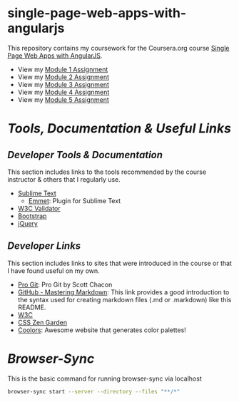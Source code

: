 # single-page-web-apps-with-angularjs
This repository contains my coursework for the Coursera.org course [Single Page Web Apps with AngularJS](https://www.coursera.org/learn/single-page-web-apps-with-angularjs/).

* View my [Module 1 Assignment](https://xander621.github.io/single-page-web-apps-with-angularjs/module1-assignment/)
* View my [Module 2 Assignment](https://xander621.github.io/single-page-web-apps-with-angularjs/module2-assignment/)
* View my [Module 3 Assignment](https://xander621.github.io/single-page-web-apps-with-angularjs/module3-assignment/)
* View my [Module 4 Assignment](https://xander621.github.io/single-page-web-apps-with-angularjs/module4-assignment/)
* View my [Module 5 Assignment](https://xander621.github.io/single-page-web-apps-with-angularjs/module5-assignment/)

# _**Tools, Documentation &amp; Useful Links**_

## _Developer Tools &amp; Documentation_
This section includes links to the tools recommended by the course instructor &amp; others that I regularly use.

* [Sublime Text](https://www.sublimetext.com/)
  * [Emmet](http://emmet.io/): Plugin for Sublime Text
* [W3C Validator](https://validator.w3.org/)
* [Bootstrap](http://getbootstrap.com/getting-started/)
* [jQuery](http://jquery.com/download/)

## _Developer Links_
This section includes links to sites that were introduced in the course or that I have found useful on my own.

* [Pro Git](https://git-scm.com/book/en/v2): Pro Git by Scott Chacon
* [GitHub - Mastering Markdown](https://guides.github.com/features/mastering-markdown/): This link provides a good introduction to the syntax used for creating markdown files \(.md or .markdown\) like this README.
* [W3C](https://www.w3.org/)
* [CSS Zen Garden](http://www.csszengarden.com/)
* [Coolors](https://coolors.co/): Awesome website that generates color palettes!

# _**Browser-Sync**_
This is the basic command for running browser-sync via localhost

```bash
browser-sync start --server --directory --files "**/*"
```
```
